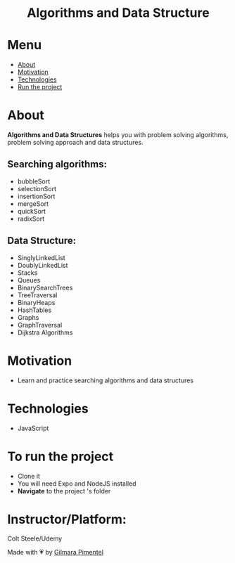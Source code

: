 <div align='center'>
<h1 align="center">Algorithms and Data Structure</h1>
</div>

# Menu
- <a href="#about">About</a>
- <a href="#motivation">Motivation</a>
- <a href="#technologies">Technologies</a>
- <a href="#to-run-the-project">Run the project</a>

# About
**Algorithms and Data Structures** helps you with problem solving algorithms, problem solving approach and data structures.

## Searching algorithms:

-  bubbleSort
-  selectionSort
-  insertionSort
-  mergeSort
-  quickSort
-  radixSort


## Data Structure:
- SinglyLinkedList
- DoublyLinkedList
- Stacks
- Queues
- BinarySearchTrees
- TreeTraversal
- BinaryHeaps
- HashTables
- Graphs
- GraphTraversal
- Dijkstra Algorithms


# Motivation
- Learn and practice searching algorithms and data structures

# Technologies
- JavaScript

# To run the project
- Clone it
- You will need Expo and NodeJS installed
- **Navigate** to the project 's folder


# Instructor/Platform:
Colt Steele/Udemy

Made with 💗 by [Gilmara Pimentel](https://www.linkedin.com/in/gilmara-pimentel/)
